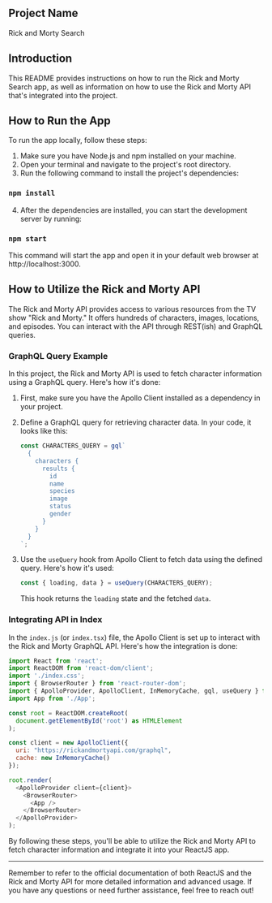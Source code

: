 ## Project Name

Rick and Morty Search

## Introduction

This README provides instructions on how to run the Rick and Morty Search app, as well as information on how to use the Rick and Morty API that's integrated into the project.

## How to Run the App

To run the app locally, follow these steps:

1. Make sure you have Node.js and npm installed on your machine.
2. Open your terminal and navigate to the project's root directory.
3. Run the following command to install the project's dependencies:

### `npm install`

4. After the dependencies are installed, you can start the development server by running:

  ### `npm start`

   This command will start the app and open it in your default web browser at http://localhost:3000.

## How to Utilize the Rick and Morty API

The Rick and Morty API provides access to various resources from the TV show "Rick and Morty." It offers hundreds of characters, images, locations, and episodes. You can interact with the API through REST(ish) and GraphQL queries.

### GraphQL Query Example

In this project, the Rick and Morty API is used to fetch character information using a GraphQL query. Here's how it's done:

1. First, make sure you have the Apollo Client installed as a dependency in your project.

2. Define a GraphQL query for retrieving character data. In your code, it looks like this:

   ```javascript
   const CHARACTERS_QUERY = gql`
     {
       characters {
         results {
           id
           name
           species
           image
           status
           gender
         }
       }
     }
   `;
   ```

3. Use the `useQuery` hook from Apollo Client to fetch data using the defined query. Here's how it's used:

   ```javascript
   const { loading, data } = useQuery(CHARACTERS_QUERY);
   ```

   This hook returns the `loading` state and the fetched `data`.

### Integrating API in Index

In the `index.js` (or `index.tsx`) file, the Apollo Client is set up to interact with the Rick and Morty GraphQL API. Here's how the integration is done:

```javascript
import React from 'react';
import ReactDOM from 'react-dom/client';
import './index.css';
import { BrowserRouter } from 'react-router-dom';
import { ApolloProvider, ApolloClient, InMemoryCache, gql, useQuery } from "@apollo/client";
import App from './App';

const root = ReactDOM.createRoot(
  document.getElementById('root') as HTMLElement
);

const client = new ApolloClient({
  uri: "https://rickandmortyapi.com/graphql",
  cache: new InMemoryCache()
});

root.render(
  <ApolloProvider client={client}>
    <BrowserRouter>
      <App />
    </BrowserRouter>
  </ApolloProvider>
);
```

By following these steps, you'll be able to utilize the Rick and Morty API to fetch character information and integrate it into your ReactJS app.

---

Remember to refer to the official documentation of both ReactJS and the Rick and Morty API for more detailed information and advanced usage. If you have any questions or need further assistance, feel free to reach out!

